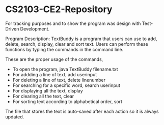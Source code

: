# CS2103-CE2-Repository
For tracking purposes and to show the program was design with Test-Driven Development.

Program Description:
TextBuddy is a program that users can use to add, delete, search, display, clear and sort text.
Users can perform these functions by typing the commands in the command line.

These are the proper usage of the commands,
- To open the program, java TextBuddy filename.txt
- For addding a line of text, add userinput
- For deleting a line of text, delete linenumber
- For searching for a specific word, search userinput
- For displaying all the text, display
- For clearing all the text, clear
- For sorting text according to alphabetical order, sort

The file that stores the text is auto-saved after each action so it is always updated.
